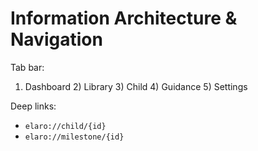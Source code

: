 # Information Architecture & Navigation

Tab bar:
1) Dashboard  2) Library  3) Child  4) Guidance  5) Settings

Deep links:
- `elaro://child/{id}`
- `elaro://milestone/{id}`
